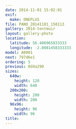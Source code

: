 ```yaml
---
date: 2014-11-01 15:02:01
exif:
  make: ONEPLUS
file: PANO_20141101_150113
gallery: 2014-tentmuir
layout: gallery-photo
location:
  latitude: 56.406965833333
  longitude: -2.8081458333333
model: A0001
next: 797d6e1
ordering: 5
previous: 0d4a290
sizes:
  640w:
    height: 120
    width: 640
  200x200:
    height: 200
    width: 200
  96x96:
    height: 96
    width: 96
title: 
---
```

